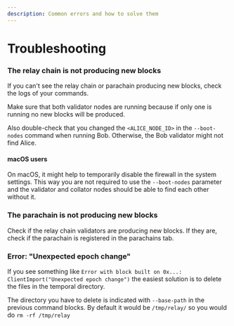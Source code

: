 ```yaml
---
description: Common errors and how to solve them
---
```


# Troubleshooting

### The relay chain is not producing new blocks&#x20;

If you can't see the relay chain or parachain producing new blocks, check the logs of your commands.

Make sure that both validator nodes are running because if only one is running no new blocks will be produced.

Also double-check that you changed the `<ALICE_NODE_ID>` in the `--boot-nodes` command when running Bob. Otherwise, the Bob validator might not find Alice.&#x20;

#### macOS users

On macOS, it might help to temporarily disable the firewall in the system settings. This way you are not required to use the `--boot-nodes` parameter and the validator and collator nodes should be able to find each other without it.

### The parachain is not producing new blocks

Check if the relay chain validators are producing new blocks. If they are, check if the parachain is registered in the parachains tab.&#x20;

### Error: "Unexpected epoch change"

If you see something like `Error with block built on 0x...: ClientImport("Unexpected epoch change")` the easiest solution is to delete the files in the temporal directory.&#x20;

The directory you have to delete is indicated with `--base-path` in the previous command blocks. By default it would be `/tmp/relay/` so you would do `rm -rf /tmp/relay`

